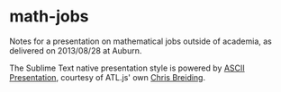 math-jobs
=========

Notes for a presentation on mathematical jobs outside of academia, as delivered on 2013/08/28 at Auburn.

The Sublime Text native presentation style is powered by [ASCII Presentation](https://github.com/chrisbreiding/ASCIIPresentation), courtesy of ATL.js' own [Chris Breiding](https://github.com/chrisbreiding).
